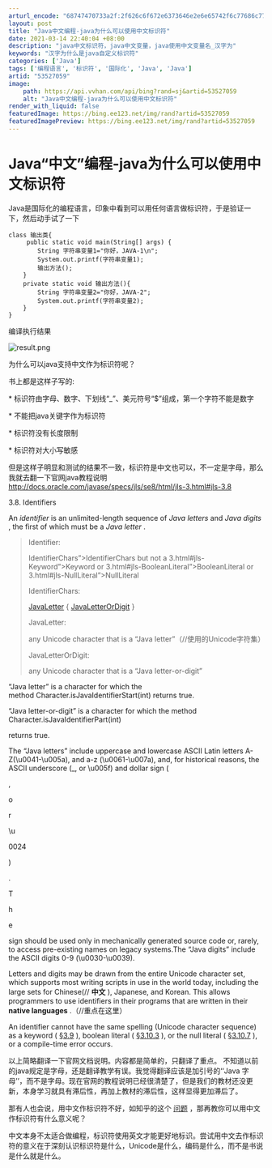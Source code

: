 ```yaml
---
arturl_encode: "68747470733a2f:2f626c6f672e6373646e2e6e65742f6c77686c776832303132:2f61727469636c652f64657461696c732f3533353237303539"
layout: post
title: "Java中文编程-java为什么可以使用中文标识符"
date: 2021-03-14 22:40:04 +08:00
description: "java中文标识符，java中文变量，java使用中文变量名_汉字为"
keywords: "汉字为什么是java自定义标识符"
categories: ['Java']
tags: ['编程语言', '标识符', '国际化', 'Java', 'Java']
artid: "53527059"
image:
    path: https://api.vvhan.com/api/bing?rand=sj&artid=53527059
    alt: "Java中文编程-java为什么可以使用中文标识符"
render_with_liquid: false
featuredImage: https://bing.ee123.net/img/rand?artid=53527059
featuredImagePreview: https://bing.ee123.net/img/rand?artid=53527059
---
```


# Java“中文”编程-java为什么可以使用中文标识符

Java是国际化的编程语言，印象中看到可以用任何语言做标识符，于是验证一下，然后动手试了一下

```
class 输出类{
     public static void main(String[] args) {
        String 字符串变量1="你好，JAVA-1\n";
        System.out.printf(字符串变量1);
        输出方法();
    }
    private static void 输出方法(){
        String 字符串变量2="你好，JAVA-2";
        System.out.printf(字符串变量2);
    }
}
```

编译执行结果

![result.png](https://i-blog.csdnimg.cn/blog_migrate/0e2b4f0c711ff5b74c99fa6661523126.webp?x-image-process=image/format,png)

为什么可以java支持中文作为标识符呢？
  
书上都是这样子写的:
  
\* 标识符由字母、数字、下划线“_”、美元符号“$”组成，第一个字符不能是数字
  
\* 不能把java关键字作为标识符
  
\* 标识符没有长度限制
  
\* 标识符对大小写敏感

但是这样子明显和测试的结果不一致，标识符是中文也可以，不一定是字母，那么我就去翻一下官网java教程说明
<http://docs.oracle.com/javase/specs/jls/se8/html/jls-3.html#jls-3.8>

3.8. Identifiers
  
An
*identifier*
is an unlimited-length sequence of
*Java letters*
and
*Java digits*
, the first of which must be a
*Java letter*
.

> Identifier:
>   
> IdentifierChars”>IdentifierChars
> but not a
> 3.html#jls-Keyword”>Keyword
> or
> 3.html#jls-BooleanLiteral”>BooleanLiteral
> or
> 3.html#jls-NullLiteral”>NullLiteral
>
> IdentifierChars:
>   
> [JavaLetter](http://docs.oracle.com/javase/specs/jls/se8/html/jls-3.html#jls-JavaLetter)
> {
> [JavaLetterOrDigit](http://docs.oracle.com/javase/specs/jls/se8/html/jls-3.html#jls-JavaLetterOrDigit)
> }
>
> JavaLetter:
>   
> any Unicode character that is a “Java letter”（//使用的Unicode字符集）
>
> JavaLetterOrDigit:
>   
> any Unicode character that is a “Java letter-or-digit”

“Java letter” is a character for which the method Character.isJavaIdentifierStart(int) returns true.

“Java letter-or-digit” is a character for which the method Character.isJavaIdentifierPart(int)
  
returns true.

The “Java letters” include uppercase and lowercase ASCII Latin letters A-Z(\u0041-\u005a), and a-z (\u0061-\u007a), and, for historical reasons, the ASCII underscore (_, or \u005f) and dollar sign (







,

o

r



\u

0024

)

.

T


h

e

sign should be used only in mechanically generated source code or, rarely, to access pre-existing names on legacy systems.The “Java digits” include the ASCII digits 0-9 (\u0030-\u0039).

Letters and digits may be drawn from the entire Unicode character set, which supports most writing scripts in use in the world today, including the large sets for Chinese(//
**中文**
), Japanese, and Korean. This allows programmers to use identifiers in their programs that are written in their
**native languages**
.（//重点在这里）

An identifier cannot have the same spelling (Unicode character sequence) as a keyword (
[§3.9](http://docs.oracle.com/javase/specs/jls/se8/html/jls-3.html#jls-3.9)
), boolean literal (
[§3.10.3](http://docs.oracle.com/javase/specs/jls/se8/html/jls-3.html#jls-3.10.3)
), or the null literal (
[§3.10.7](http://docs.oracle.com/javase/specs/jls/se8/html/jls-3.html#jls-3.10.7)
), or a compile-time error occurs.

以上简略翻译一下官网文档说明。内容都是简单的，只翻译了重点。 不知道以前的java规定是字母，还是翻译教学有误。我觉得翻译应该是加引号的‘‘Java 字母’’，而不是字母。现在官网的教程说明已经很清楚了，但是我们的教材还没更新，本身学习就具有滞后性，再加上教材的滞后性，这样显得更加滞后了。

那有人也会说，用中文作标识符不好，如知乎的这个
[问题](https://www.zhihu.com/question/20552606)
，那再教你可以用中文作标识符有什么意义呢？

中文本身不太适合做编程，标识符使用英文才能更好地标识。尝试用中文去作标识符的意义在于深刻认识标识符是什么，Unicode是什么，编码是什么，而不是书说是什么就是什么。